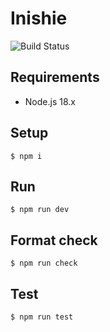 # Inishie

![Build Status](https://github.com/gotoeveryone/inishie/workflows/Build/badge.svg)

## Requirements

- Node.js 18.x

## Setup

```console
$ npm i
```

## Run

```console
$ npm run dev
```

## Format check

```console
$ npm run check
```

## Test

```console
$ npm run test
```
